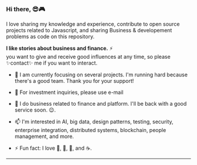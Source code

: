 ### Hi there, 😎🎮


<p>
I love sharing my knowledge and experience, contribute to open source projects related to Javascript, and sharing Business & developement problems as code on this repository.
</p>


**I like stories about business and finance.** ⚡ <br/>you want to give and receive good influences at any time, so please ✨contact✨ me if you want to interact.

+ 🎯 I am currently focusing on several projects. I'm running hard because there's a good team. Thank you for your support!

+ 💬 For investment inquiries, please use e-mail

+ 🔭 I do business related to finance and platform. I'll be back with a good service soon. 😉.

+ 📫 I'm interested in AI, big data, design patterns, testing, security, enterprise integration, distributed systems, blockchain, people management, and more.

+ ⚡ Fun fact: I love 🐍, 🐜, 🐝, and ☕️.


<hr />




<!--

**Phantom05/Phantom05** is a ✨ _special_ ✨ repository because its `README.md` (this file) appears on your GitHub profile.

Here are some ideas to get you started:

- 🔭 I’m currently working on ...
- 🌱 I’m currently learning ...
- 👯 I’m looking to collaborate on ...
- 🤔 I’m looking for help with ...
- 💬 Ask me about ...
- 📫 How to reach me: ...
- 😄 Pronouns: ...
- ⚡ Fun fact: ...
-->
